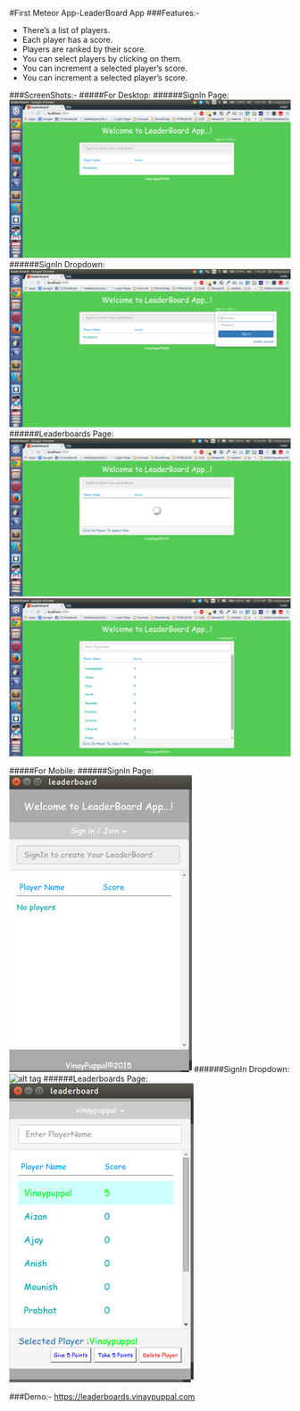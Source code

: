 #First Meteor App-LeaderBoard App
###Features:-
- There’s a list of players.
- Each player has a score.
- Players are ranked by their score.
- You can select players by clicking on them.
- You can increment a selected player’s score.
- You can increment a selected player’s score.

###ScreenShots:-
#####For Desktop:
######SignIn Page:
![alt tag](https://raw.githubusercontent.com/vinaypuppal/meteor-leaderboardApp/leaderboards/ScreenShots/leaderboards-signin.png)
######SignIn Dropdown:
![alt tag](https://raw.githubusercontent.com/vinaypuppal/meteor-leaderboardApp/leaderboards/ScreenShots/leaderboards-sigin-dropdown.png)
######Leaderboards Page:
![alt tag](https://raw.githubusercontent.com/vinaypuppal/meteor-leaderboardApp/leaderboards/ScreenShots/leaderboards-loading.png)
![alt tag](https://raw.githubusercontent.com/vinaypuppal/meteor-leaderboardApp/leaderboards/ScreenShots/leaderboards.png)

#####For Mobile:
######SignIn Page:
![alt tag](https://raw.githubusercontent.com/vinaypuppal/meteor-leaderboardApp/leaderboards/ScreenShots/m-leaderboards-signin.png)
######SignIn Dropdown:
![alt tag](https://raw.githubusercontent.com/vinaypuppal/meteor-leaderboardApp/leaderboards/ScreenShots/m-leaderboards-sigin-dropdown.png)
######Leaderboards Page:
![alt tag](https://raw.githubusercontent.com/vinaypuppal/meteor-leaderboardApp/leaderboards/ScreenShots/m-leaderboards.png)

###Demo:-
https://leaderboards.vinaypuppal.com

